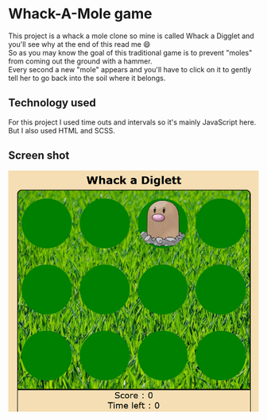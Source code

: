 # Whack-A-Mole game

This project is a whack a mole clone so mine is called Whack a Digglet and you'll see why at the end of this read me 😄 </br>
So as you may know the goal of this traditional game is to prevent "moles" from coming out the ground with a hammer. </br>
Every second a new "mole" appears and you'll have to click on it to gently tell her to go back into the soil where it belongs. </br>

## Technology used

For this project I used time outs and intervals so it's mainly JavaScript here. </br>
But I also used HTML and SCSS.

## Screen shot

![Whack A Digglet](assets/screen.png)
